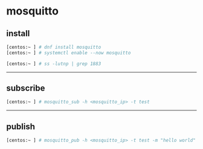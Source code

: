 # mosquitto


## install

```bash
[centos:~ ] # dnf install mosquitto
[centos:~ ] # systemctl enable --now mosquitto

[centos:~ ] # ss -lutnp | grep 1883
```

---

## subscribe

```bash
[centos:~ ] # mosquitto_sub -h <mosquitto_ip> -t test
```


---

## publish

```bash
[centos:~ ] # mosquitto_pub -h <mosquitto_ip> -t test -m "hello world"
```
